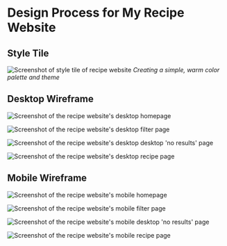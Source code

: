 # Design Process for My Recipe Website

## Style Tile
![Screenshot of style tile of recipe website](images/markdown/recipe_style_tile.png)
*Creating a simple, warm color palette and theme*

##

## Desktop Wireframe
![Screenshot of the recipe website's desktop homepage](images/markdown/desktop_homepage.png)

![Screenshot of the recipe website's desktop filter page](images/markdown/desktop_filter.png)

![Screenshot of the recipe website's desktop desktop 'no results' page](images/markdown/desktop_error.png)

![Screenshot of the recipe website's desktop recipe page](images/markdown/desktop_recipe.png)

##

## Mobile Wireframe
![Screenshot of the recipe website's mobile homepage](images/markdown/mobile_homepage.png)

![Screenshot of the recipe website's mobile filter page](images/markdown/mobile_filter.png)

![Screenshot of the recipe website's mobile desktop 'no results' page](images/markdown/mobile_error.png)

![Screenshot of the recipe website's mobile recipe page](images/markdown/mobile_recipe.png)
